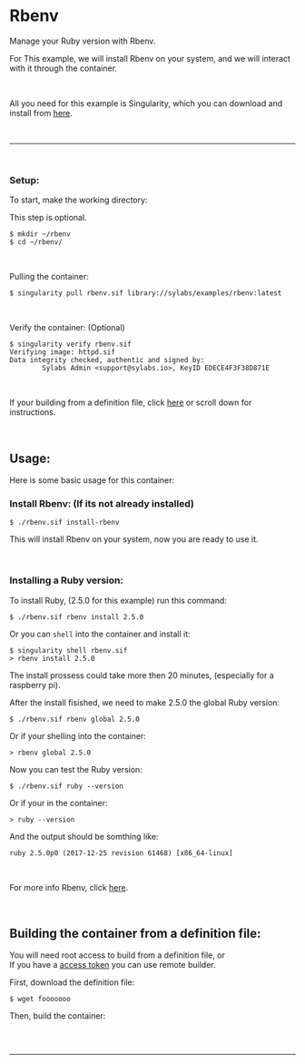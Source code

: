 # Rbenv

Manage your Ruby version with Rbenv.

For This example, we will install Rbenv on your system, and we will interact with it through the container.

<br>

All you need for this example is Singularity, which you can download and install from [here](https://github.com/sylabs/singularity).

<br>

____

<br>


### Setup:

To start, make the working directory:

This step is optional.

```
$ mkdir ~/rbenv
$ cd ~/rbenv/
```

<br>


Pulling the container:

```
$ singularity pull rbenv.sif library://sylabs/examples/rbenv:latest
```

<br>

Verify the container: (Optional)

```
$ singularity verify rbenv.sif
Verifying image: httpd.sif
Data integrity checked, authentic and signed by:
        Sylabs Admin <support@sylabs.io>, KeyID EDECE4F3F38D871E
```

<br>

If your building from a definition file, click [here](#building-the-container-from-a-definition-file) or scroll down for instructions.

<br>


## Usage:

Here is some basic usage for this container:

### Install Rbenv: (If its not already installed)

```
$ ./rbenv.sif install-rbenv
```

This will install Rbenv on your system, now you are ready to use it.

<br>


### Installing a Ruby version:

To install Ruby, (2.5.0 for this example) run this command:

```
$ ./rbenv.sif rbenv install 2.5.0
```

Or you can `shell` into the container and install it:

```
$ singularity shell rbenv.sif
> rbenv install 2.5.0
```

The install prossess could take more then 20 minutes, (especially for a raspberry pi).

After the install fisished, we need to make 2.5.0 the global Ruby version:

```
$ ./rbenv.sif rbenv global 2.5.0
```

Or if your shelling into the container:

```
> rbenv global 2.5.0
```

Now you can test the Ruby version:

```
$ ./rbenv.sif ruby --version
```

Or if your in the container:

```
> ruby --version
```

And the output should be somthing like:

```
ruby 2.5.0p0 (2017-12-25 revision 61468) [x86_64-linux]
```

<br>

For more info Rbenv, click [here](https://github.com/rbenv/rbenv).

<br>

## Building the container from a definition file:

You will need root access to build from a definition file, or<br>
If you have a [access token](https://cloud.sylabs.io/auth/tokens) you can use remote builder.

First, download the definition file:

```
$ wget fooooooo
```

Then, build the container:

```

```


<br>

___

<br>
